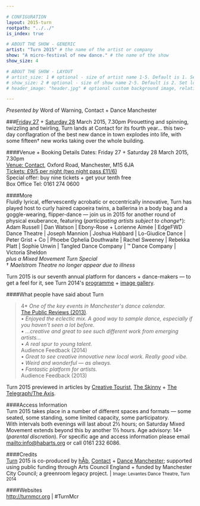 ```yaml
---

# CONFIGURATION
layout: 2015-turn
rootpath: "../../"
is_index: true

# ABOUT THE SHOW - GENERIC
artist: "Turn 2015" # the name of the artist or company
show: "A micro-festival of new dance." # the name of the show
show_size: 4

# ABOUT THE SHOW - LAYOUT
# artist_size: 1 # optional - size of artist name 1-5. Default is 1. Set longer names to lower values
# show_size: 2 # optional - size of show name 2-5. Default is 2. Set longer names to lower values
# header_image: "header.jpg" # optional custom background image, relative to current page

---
```

*Presented by* Word of Warning, Contact + Dance Manchester    
         
###[Friday 27](/current/2015-turn/fri) + [Saturday 28](/current/2015-turn/sat) March 2015, 7.30pm
Pirouetting and spinning, twizzling and twirling, Turn lands at Contact for its fourth year… this two-day conflagration of the best new dance in town explodes into life, with some fifteen† new works taking over the whole building.           
        
####Venue + Booking Details
Dates: Friday 27 + Saturday 28 March 2015, 7.30pm    
[Venue: Contact](http://contactmcr.com/visit/getting-here), Oxford Road, Manchester, M15 6JA    
[Tickets: £9/5 per night (two night pass £11/6)](http://contactmcr.com/whats-on/30697-turn-2015/booking)               
Special offer: buy nine tickets + get your tenth free    
Box Office Tel: 0161 274 0600                
                  
####More        
Fluidly lyrical, effervescently acrobatic or eccentrically innovative, Turn has played host to curly haired capoeira twins, a ballerina in a body bag and a goggle-wearing, flipper-dance — join us in 2015 for another round of physical exuberance, featuring (*participating artists subject to change*†):    
Adam Russell | Dan Watson | Ebony-Rose + Lorienne Aimée | EdgeFWD Dance Theatre | Joseph Mannion | Joshua Hubbard | Lo-Giudice Dance | Peter Grist + Co | Phoebe Ophelia Douthwaite | Rachel Sweeney | Rebekka Platt | Sophie Unwin | Tangled Dance Company | ™ Dance Company | Victoria Sheldon<br>*plus a Mixed Movement Turn Special*<br>† *Maelstrom Theatre no longer appear due to illness*         
        
Turn 2015 is our seventh annual platform for dancers + dance-makers — to get a feel for it, see Turn 2014's [programme](/archive/2014-turn) + [image gallery](/galleries/2014-turn).   
                  
####What people have said about Turn
>4\* *One of the key events in Manchester's dance calendar.*<br>[The Public Reviews (2013)](http://www.thepublicreviews.com/turn-2013-contact-manchester).         
>• *Enjoyed the eclectic mix. A good way to sample dance, especially if you haven't seen a lot before.*<br>• *…creative and great to see such different work from emerging artists…*<br>• *A real spur to young talent.*<br>Audience Feedback (2014)            
>• *Great to see creative innovative new local work. Really good vibe.*<br>• *Weird and wonderful — as always.*<br>• *Fantastic platform for artists.*<br>Audience Feedback (2013)             
          
Turn 2015 previewed in articles by [Creative Tourist](http://www.creativetourist.com/articles/dance/manchester/dance-in-manchester-dance-in-the-new-year), [The Skinny](http://www.theskinny.co.uk/things-to-do/northwest/top-events-northwest-26-mar-2-apr-the-ladies-room-threshold-festival-cg-open-house) + [The Telegraph/The Axis](http://www.telegraph.co.uk/sponsored/education/the-axis/11450135/uk-student-nightlife.html).          
                  
####Access Information                 
Turn 2015 takes place in a number of different spaces and formats — some seated, some standing, some limited capacity, some participatory.<br>With intervals both evenings will last about 2½ hours; on Saturday Mixed Movement extends beyond this by another 1½ hours. Age advisory: 14+ (*parental discretion*). For specific age and access information please email <mailto:info@habarts.org> or call 0161 232 6086.               
                          
####Credits         
[Turn](/hab/turn) 2015 is co-produced by [hÅb](/hab), [Contact](http://contactmcr.com) + [Dance Manchester](http://www.digm.org); supported using public funding through Arts Council England + funded by Manchester City Council; a greenroom legacy project. | <small>Image: Levantes Dance Theatre, Turn 2014</small>        
        
####Websites        
<http://turnmcr.org> | #TurnMcr
